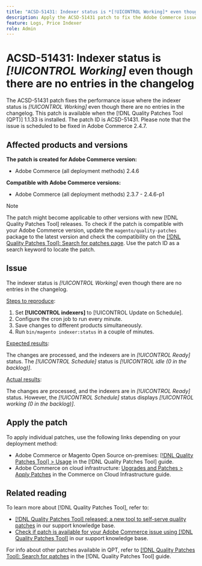 ```yaml
---
title: "ACSD-51431: Indexer status is *[!UICONTROL Working]* even though there are no entries in the changelog"
description: Apply the ACSD-51431 patch to fix the Adobe Commerce issue where the indexer status is *[!UICONTROL Working]* even though there are no entries in the changelog.
feature: Logs, Price Indexer
role: Admin
---
```

# ACSD-51431: Indexer status is *[!UICONTROL Working]* even though there are no entries in the changelog

The ACSD-51431 patch fixes the performance issue where the indexer status is *[!UICONTROL Working]* even though there are no entries in the changelog. This patch is available when the [!DNL Quality Patches Tool (QPT)] 1.1.33 is installed. The patch ID is ACSD-51431. Please note that the issue is scheduled to be fixed in Adobe Commerce 2.4.7.

## Affected products and versions

**The patch is created for Adobe Commerce version:**

* Adobe Commerce (all deployment methods) 2.4.6

**Compatible with Adobe Commerce versions:**

* Adobe Commerce (all deployment methods) 2.3.7 - 2.4.6-p1

>[!NOTE]
>
>The patch might become applicable to other versions with new [!DNL Quality Patches Tool] releases. To check if the patch is compatible with your Adobe Commerce version, update the `magento/quality-patches` package to the latest version and check the compatibility on the [[!DNL Quality Patches Tool]: Search for patches page](https://experienceleague.adobe.com/tools/commerce-quality-patches/index.html). Use the patch ID as a search keyword to locate the patch.

## Issue

The indexer status is *[!UICONTROL Working]* even though there are no entries in the changelog.

<u>Steps to reproduce</u>:

1. Set **[!UICONTROL indexers]** to [!UICONTROL Update on Schedule].
1. Configure the cron job to run every minute.
1. Save changes to different products simultaneously. 
1. Run `bin/magento indexer:status` in a couple of minutes.

<u>Expected results</u>:

The changes are processed, and the indexers are in *[!UICONTROL Ready]* status. The *[!UICONTROL Schedule]* status is *[!UICONTROL idle (0 in the backlog)]*.

<u>Actual results</u>:

The changes are processed, and the indexers are in *[!UICONTROL Ready]* status. However, the *[!UICONTROL Schedule]* status displays *[!UICONTROL working (0 in the backlog)]*.

## Apply the patch

To apply individual patches, use the following links depending on your deployment method:

* Adobe Commerce or Magento Open Source on-premises: [[!DNL Quality Patches Tool] > Usage](https://experienceleague.adobe.com/docs/commerce-operations/tools/quality-patches-tool/usage.html) in the [!DNL Quality Patches Tool] guide.
* Adobe Commerce on cloud infrastructure: [Upgrades and Patches > Apply Patches](https://experienceleague.adobe.com/docs/commerce-cloud-service/user-guide/develop/upgrade/apply-patches.html) in the Commerce on Cloud Infrastructure guide.

## Related reading

To learn more about [!DNL Quality Patches Tool], refer to:

* [[!DNL Quality Patches Tool] released: a new tool to self-serve quality patches](/help/announcements/adobe-commerce-announcements/magento-quality-patches-released-new-tool-to-self-serve-quality-patches.md) in our support knowledge base.
* [Check if patch is available for your Adobe Commerce issue using [!DNL Quality Patches Tool]](/help/support-tools/patches-available-in-qpt-tool/check-patch-for-magento-issue-with-magento-quality-patches.md) in our support knowledge base.

For info about other patches available in QPT, refer to [[!DNL Quality Patches Tool]: Search for patches](https://experienceleague.adobe.com/tools/commerce-quality-patches/index.html) in the [!DNL Quality Patches Tool] guide.
